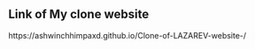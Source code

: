 <h2 align="left">Link of My clone website</h2>
https://ashwinchhimpaxd.github.io/Clone-of-LAZAREV-website-/
